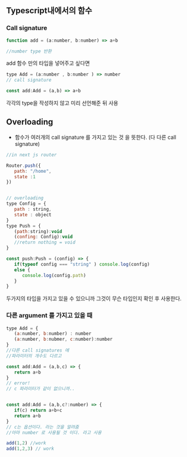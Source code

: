## Typescript내에서의 함수

### Call signature
```js
function add = (a:number, b:number) => a+b

//number type 반환
```
add 함수 만의 타입을 넣어주고 싶다면 

```js
type Add = (a:number , b:number ) => number
// call signature

const add:Add = (a,b) => a+b
```
각각의 type을 작성하지 않고 미리  선언해준 뒤 사용


## Overloading 
- 함수가 여러개의 call signature 를 가지고 있는 것 을 뜻한다. (다 다른 call signature)

```js
//in next js router 

Router.push({
   path: "/home",
   state :1 
})


// overloading
type Config = {
   path : string,
   state : object
}
type Push = {
   (path:string):void
   (confing: Config):void
   //return nothing = void
}

const push:Push = (config) => {
   if(typeof config === "string" ) console.log(config)
   else {
      console.log(config.path)
   }
}
```
두가지의 타입을 가지고 있을 수 있으니까 
그것이 무슨 타입인지 확인 후 사용한다.

### 다른 argument 를 가지고 있을 때 

```js
type Add = {
   (a:number, b:number) : number
   (a:number, b:nubmer, c:number):number
}
//다른 call signatures 에
//파라미터의 개수도 다르고

const add:Add = (a,b,c) => {
   return a+b
}
// error! 
// c 파라미터가 같이 없으니까.. 


const add:Add = (a,b,c?:number) => {
   if(c) return a+b+c
   return a+b
}
// c는 옵션이다. 라는 것을 알려줌 
//아마 number 로 사용될 것 이다. 라고 사용

add(1,2) //work
add(1,2,3) // work

```